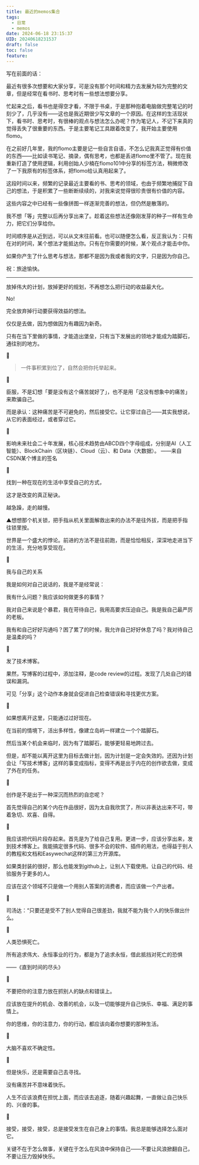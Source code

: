 ```yaml
---
title: 最近的memos集合
tags:
  - 日常
  - memos
date: 2024-06-18 23:15:37
UID: 20240618231537
draft: false
toc: false
feature:
---
```


写在前面的话：

最近有很多次想要和大家分享，可是没有那个时间和精力去发展为较为完整的文章，但是经常在看书时、思考时有一些想法想要分享。

忙起来之后，看书也是得空才看，不限于书桌，于是那种抱着电脑做完整笔记的时刻少了，几乎没有——这也是我近期很少写文章的一个原因。在这样的生活现状下，看书时、思考时，有很棒的观点与想法怎么办呢？作为笔记人，不记下来真的觉得丢失了很重要的东西。于是主要笔记工具跟着改变了，我开始主要使用flomo。

在之前好几年里，我的flomo主要是记一些自言自语，不怎么记我真正觉得有价值的东西——比如读书笔记、摘录，偶有思考，也都是丢进flomo里不管了。现在我重新打造了使用逻辑，利用创始人少楠在flomo101中分享的标签方法，稍微修改了一下我原有的标签体系，把flomo给认真用起来了。

这段时间以来，频繁的记录最近主要看的书、思考的领域，也由于频繁地捕捉下自己的想法，于是积累了一些断断续续的，对我来说觉得很珍贵很有价值的内容。

这些内容之中已经有一些像拼图一样逐渐完善的想法，但仍然是散落的。

我不想「等」完整以后再分享出来了。趁着这些想法还像刚发芽的种子一样有生命力，把它们分享给你。

时间顺序是从近到远，可以从文末往前看。也可以随便怎么看，反正我认为：只有在对的时间，某个想法才能抵达你。只有在你需要的时候，某个观点才能击中你。

如果你产生了什么思考与想法，那都不是因为我或者我的文字，只是因为你自己。

祝：旅途愉快。

<!--more-->

---

放掉伟大的计划，放掉更好的规划，不再想怎么把行动的收益最大化。

No!

完全放弃掉行动要获得效益的想法。

仅仅是去做，因为想做因为有趣因为新奇。

只有在当下里做的事情，才能造出堡垒，只有当下发展出的领地才能成为踏脚石，通往别的地方。

🌲

> 一件事积累到位了，自然会把你托举起来。

🌲

臣服，不是幻想「要是没有这个痛苦就好了」，也不是用「这没有想象中的痛苦」来欺骗自己。

而是承认：这种痛苦是不可避免的，然后接受它。让它穿过自己——其实我想说，从它的表面经过，或者穿过它。

🌲

影响未来社会二十年发展，核心技术趋势由ABCD四个字母组成，分别是AI（人工智能）、BlockChain（区块链）、Cloud（云）、和 Data（大数据）。
——来自CSDN某个博主的签名

🌲

找到一种在现在的生活中享受自己的方式，

这才是改变的真正秘诀。

越急躁，走的越慢。

▲想想那个机关锁，把手指从机关里面解救出来的办法不是往外拔，而是把手指往锁里按。

世界是一个盛大的悖论。前进的方法不是往前跑，而是恰恰相反，深深地走进当下的生活，充分地享受现在。

🌲

我与自己的关系

我是如何对自己说话的，我是不是经常说：

我有什么问题？我应该如何做更多的事情？

我对自己来说是个暴君，我在苛待自己，我用高要求压迫自己。我是我自己最严厉的老板。

我有和自己好好沟通吗？困了累了的时候，我允许自己好好休息了吗？我对待自己是温柔的吗？

🌲

发了技术博客。

果然，写博客的过程中，添加注释，是code review的过程。发现了几处自己的错误和漏洞。

可见「分享」这个动作本身就会促进自己检查错误和寻找更优方案。

🌲

如果想离开这里，只能通过过好现在。

在当前的情境下，活出多样性，像建立岛屿一样建立一个个踏脚石。

然后当某个机会来临时，因为有了踏脚石，能够更轻易地跨过去。

但是，却不能以离开这里为目标去做计划，因为计划是一定会失效的。还因为计划会让「写技术博客」这样的事变成指标，变得不再是出于内在的创作欲去做，变成了外在的任务。

🌲

创作是不是出于一种深沉而热烈的自恋呢？

首先觉得自己的某个内在作品很好，因为太自我欣赏了，所以非表达出来不可，带着急切、欢喜、自得。

🌲

我应该把代码片段存起来。首先是为了给自己复用。更进一步，应该分享出来，发到技术博客上。我能搞定很多代码、很多不会的软件、插件的用法，也得益于别人的教程和文档和Easywechat这样的第三方开源库。

如果类封装的很好，那么也能发到github上，让别人下载使用。让自己的代码、经验服务于更多的人。

应该在这个领域不只是做一个用别人答案的消费者，而应该做一个产出者。

🌲

司汤达：“只要还是受不了别人觉得自己很差劲，我就不能为我个人的快乐做出什么。

🌲

人类恐惧死亡。

所有追求伟大、永恒事业的行为，都是为了追求永恒，借此抵挡对死亡的恐惧

——《直到时间的尽头》

🌲

不要把你的注意力放在抓别人的缺点和错误上。

应该放在提升的机会、改善的机会，以及一切能够提升自己快乐、幸福、满足的事情上。

你的思维，你的注意力，你的行动，都应该向着你想要的那种生活。

🌲

大脑不喜欢不确定性。

🌲

但是快乐，还是需要自己去寻找。

没有痛苦并不意味着快乐。

人生不应该浪费在担忧上面，而应该去追逐，随着兴趣起舞，一直做让自己快乐的、兴奋的事。

🌲

接受，接受，接受，总是接受发生在自己身上的事情。我总是能够选择怎么面对它。

关键不在于怎么做事，关键在于怎么在风浪中保持自己——不要让风浪掀翻自己，不要让压力毁掉快乐。
